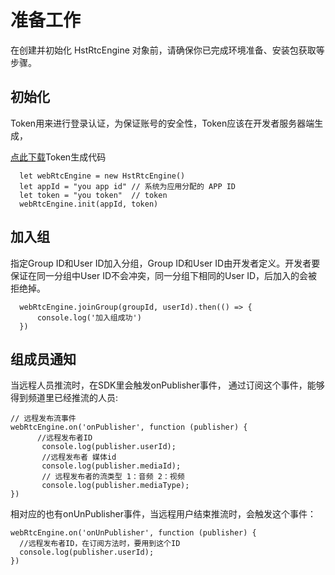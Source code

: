 # 准备工作
在创建并初始化 HstRtcEngine 对象前，请确保你已完成环境准备、安装包获取等步骤。

## 初始化
Token用来进行登录认证，为保证账号的安全性，Token应该在开发者服务器端生成，

[点此下载](http://paas.hst.com/developer/downloadToken)Token生成代码

```
  let webRtcEngine = new HstRtcEngine()
  let appId = "you app id" // 系统为应用分配的 APP ID
  let token = "you token"  // token
  webRtcEngine.init(appId, token)
```

## 加入组
指定Group ID和User ID加入分组，Group ID和User ID由开发者定义。开发者要保证在同一分组中User ID不会冲突，同一分组下相同的User ID，后加入的会被拒绝掉。

```
  webRtcEngine.joinGroup(groupId, userId).then(() => {
      console.log('加入组成功')
  })
```

## 组成员通知
当远程人员推流时，在SDK里会触发onPublisher事件， 通过订阅这个事件，能够得到频道里已经推流的人员:

```
// 远程发布流事件
webRtcEngine.on('onPublisher', function (publisher) {
      //远程发布者ID
       console.log(publisher.userId); 
       //远程发布者 媒体id
       console.log(publisher.mediaId); 
       // 远程发布者的流类型 1：音频 2：视频
       console.log(publisher.mediaType);
})
```

相对应的也有onUnPublisher事件，当远程用户结束推流时，会触发这个事件：

```
webRtcEngine.on('onUnPublisher', function (publisher) {
  //远程发布者ID，在订阅方法时，要用到这个ID 
  console.log(publisher.userId); 
})
```
